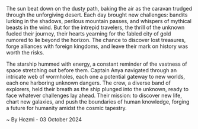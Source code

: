 
The sun beat down on the dusty path, baking the air as the caravan trudged through the unforgiving desert.  Each day brought new challenges: bandits lurking in the shadows, perilous mountain passes, and whispers of mythical beasts in the wind.  But for the intrepid travelers, the thrill of the unknown fueled their journey, their hearts yearning for the fabled city of gold rumored to lie beyond the horizon. The chance to discover lost treasures, forge alliances with foreign kingdoms, and leave their mark on history was worth the risks. 

The starship hummed with energy, a constant reminder of the vastness of space stretching out before them. Captain Anya navigated through an intricate web of wormholes, each one a potential gateway to new worlds, each one harboring unknown dangers.  The crew, a diverse band of explorers, held their breath as the ship plunged into the unknown, ready to face whatever challenges lay ahead.  Their mission: to discover new life, chart new galaxies, and push the boundaries of human knowledge, forging a future for humanity amidst the cosmic tapestry. 

~ By Hozmi - 03 October 2024
